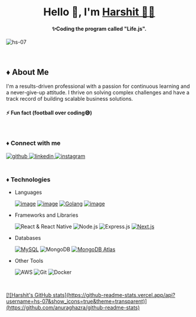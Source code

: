 

<h1 align="center"> Hello 👋, I'm <a href="www.linkedin.com/in/harshit-shukla-67b28a212">Harshit 👨‍💻</a></h1>


<h4 align="center">✨Coding the program called "Life.js".</h4>
<p align="left"> <img src="https://komarev.com/ghpvc/?username=hs-07&label=Profile%20views&color=0e75b6&style=flat" alt="hs-07" /> </p>


<br>

## ♦️ About Me

I'm a results-driven professional with a passion for continuous learning and a never-give-up attitude. I thrive on solving complex challenges and have a track record of building scalable business solutions.


#### ⚡ Fun fact **(football over coding😅)**

<br>

### ♦️ Connect with me
<a href="https://github.com/hs-07" target="_blank">
<img src=https://img.shields.io/badge/github-%2324292e.svg?&style=for-the-badge&logo=github&logoColor=white alt=github style="margin-bottom: 5px;" />
</a>
<a href="www.linkedin.com/in/harshit-shukla-67b28a212" target="_blank">
<img src=https://img.shields.io/badge/linkedin-%231E77B5.svg?&style=for-the-badge&logo=linkedin&logoColor=white alt=linkedin style="margin-bottom: 5px;" />
</a>
<a href="https://www.instagram.com/_hs.07_/" target="_blank">
<img src=https://img.shields.io/badge/instagram-%23000000.svg?&style=for-the-badge&logo=instagram&logoColor=white alt=instagram style="margin-bottom: 5px;" />
</a>  

<br> 
<br>
  

### ♦️ Technologies
- Languages

  [![image](https://img.shields.io/badge/JavaScript-f0db4f.svg?style=for-the-badge&logo=javascript&logoColor=black)](https://www.javascript.com/)
  [![image](https://img.shields.io/badge/TypeScript-007acc.svg?style=for-the-badge&logo=typescript&logoColor=white)](https://www.typescriptlang.org/)
  [![Golang](https://img.shields.io/badge/Go-00ADD8.svg?style=for-the-badge&logo=go&logoColor=white)](https://golang.org/)
  [![image](https://img.shields.io/badge/C%2B%2B-044f88?style=for-the-badge&logo=c%2B%2B&logoColor=white)](https://cplusplus.com/)


- Frameworks and Libraries

  ![React & React Native](https://img.shields.io/badge/React_&_React_Native-61DAFB?style=for-the-badge&logo=react&logoColor=white)
  ![Node.js](https://img.shields.io/badge/Node.js-43853d?style=for-the-badge&logo=node.js&logoColor=white)
  ![Express.js](https://img.shields.io/badge/Express.js-000000?style=for-the-badge&logo=express&logoColor=white)
  [![Next.js](https://img.shields.io/badge/Next.js-000000.svg?style=for-the-badge&logo=next.js&logoColor=white)](https://nextjs.org/)
  
  

- Databases

  [![MySQL](https://img.shields.io/badge/MySQL-4479A1.svg?style=for-the-badge&logo=mysql&logoColor=white)](https://www.mysql.com/)
  ![MongoDB](https://img.shields.io/badge/MongoDB-47A248?style=for-the-badge&logo=mongodb&logoColor=white)
  [![MongoDB Atlas](https://img.shields.io/badge/MongoDB%20Atlas-47A158?style=for-the-badge&logo=mongodb&logoColor=white)](https://www.mongodb.com/cloud/atlas)

  
- Other Tools

  ![AWS](https://img.shields.io/badge/AWS-232F3E?style=for-the-badge&logo=amazon-aws&logoColor=white)
  ![Git](https://img.shields.io/badge/Git-F05032?style=for-the-badge&logo=git&logoColor=white)
  ![Docker](https://img.shields.io/badge/Docker-2496ED?style=for-the-badge&logo=docker&logoColor=white)

  <br>

<a align= "center" href="https://github.com/hs-07">
[![Harshit's GitHub stats](https://github-readme-stats.vercel.app/api?username=hs-07&show_icons=true&theme=transparent)](https://github.com/anuraghazra/github-readme-stats)




